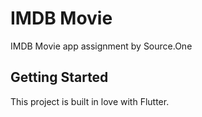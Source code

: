 # IMDB Movie

IMDB Movie app assignment by Source.One

## Getting Started

This project is built in love with Flutter. 


